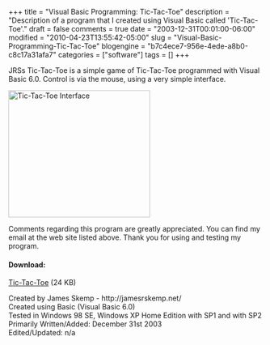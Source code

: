 +++
title = "Visual Basic Programming: Tic-Tac-Toe"
description = "Description of a program that I created using Visual Basic called 'Tic-Tac-Toe'."
draft = false
comments = true
date = "2003-12-31T00:01:00-06:00"
modified = "2010-04-23T13:55:42-05:00"
slug = "Visual-Basic-Programming-Tic-Tac-Toe"
blogengine = "b7c4ece7-956e-4ede-a8b0-c8c17a31afa7"
categories = ["software"]
tags = []
+++

<p>
JRSs Tic-Tac-Toe is a simple game of Tic-Tac-Toe programmed with Visual Basic 6.0. Control is via the mouse, using a very simple interface.
</p>
<!--more-->
<p>
<img style="border: medium none ; width: 280px; height: 251px" src="/files/2003/VBTicTacToeInterface.jpg" alt="Tic-Tac-Toe Interface" title="Tic-Tac-Toe Interface" />
</p>
<p>
Comments regarding this program are greatly appreciated.  You can find my email at the web site listed above.  Thank you for using and testing my program.
</p>
<h4>Download:</h4>
<p>
<a href="/files/2003/TicTacToe1_0_0.exe">Tic-Tac-Toe</a> (24&nbsp;KB)
</p>
<p>
Created by James Skemp - http://jamesrskemp.net/<br />
Created using Basic (Visual Basic 6.0)<br />
Tested in Windows 98 SE, Windows XP Home Edition with SP1 and with SP2<br />
Primarily Written/Added: December 31st 2003<br />
Edited/Updated: n/a
</p>

